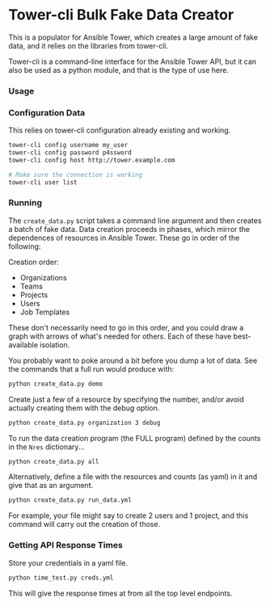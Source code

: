 # Tower-cli Bulk Fake Data Creator

This is a populator for Ansible Tower, which creates a large amount of fake
data, and it relies on the libraries from tower-cli.

Tower-cli is a command-line interface for the Ansible Tower API, but it can
also be used as a python module, and that is the type of use here.

### Usage

### Configuration Data

This relies on tower-cli configuration already existing and working.

```bash
tower-cli config username my_user
tower-cli config password p4ssword
tower-cli config host http://tower.example.com

# Make sure the connection is working
tower-cli user list
```

### Running

The `create_data.py` script takes a command line argument and then creates
a batch of fake data. Data creation proceeds in phases, which mirror
the dependences of resources in Ansible Tower. These go in order of the following:

Creation order:

 - Organizations
 - Teams
 - Projects
 - Users
 - Job Templates

These don't necessarily need to go in this order, and you could draw a
graph with arrows of what's needed for others. Each of these have 
best-available isolation.

You probably want to poke around a bit before you dump a lot of data.
See the commands that a full run would produce with:

```bash
python create_data.py demo
```

Create just a few of a resource by specifying the number, and/or avoid
actually creating them with the debug option.

```bash
python create_data.py organization 3 debug
```

To run the data creation program (the FULL program) defined by the counts
in the `Nres` dictionary...

```bash
python create_data.py all
```

Alternatively, define a file with the resources and counts (as yaml)
in it and give that as an argument.

```bash
python create_data.py run_data.yml
```

For example, your file might say to create 2 users and 1 project, and this
command will carry out the creation of those.

### Getting API Response Times

Store your credentials in a yaml file.

```bash
python time_test.py creds.yml
```

This will give the response times at from all the top level endpoints.
